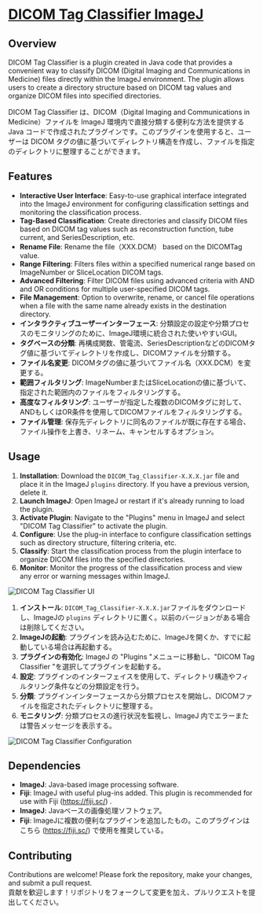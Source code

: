 # [DICOM Tag Classifier ImageJ](https://github.com/ramnoob/dicom-tag-classifier-ImageJ)

## Overview
DICOM Tag Classifier is a plugin created in Java code that provides a convenient way to classify DICOM (Digital Imaging and Communications in Medicine) files directly within the ImageJ environment. The plugin allows users to create a directory structure based on DICOM tag values and organize DICOM files into specified directories.  

DICOM Tag Classifier は、DICOM（Digital Imaging and Communications in Medicine）ファイルを ImageJ 環境内で直接分類する便利な方法を提供する Java コードで作成されたプラグインです。このプラグインを使用すると、ユーザーは DICOM タグの値に基づいてディレクトリ構造を作成し、ファイルを指定のディレクトリに整理することができます。

## Features
- **Interactive User Interface**: Easy-to-use graphical interface integrated into the ImageJ environment for configuring classification settings and monitoring the classification process.
- **Tag-Based Classification**: Create directories and classify DICOM files based on DICOM tag values such as reconstruction function, tube current, and SeriesDescription, etc.
- **Rename File**: Rename the file（XXX.DCM） based on the DICOMTag value.
- **Range Filtering**: Filters files within a specified numerical range based on ImageNumber or SliceLocation DICOM tags.
- **Advanced Filtering**: Filter DICOM files using advanced criteria with AND and OR conditions for multiple user-specified DICOM tags.
- **File Management**: Option to overwrite, rename, or cancel file operations when a file with the same name already exists in the destination directory.
- **インタラクティブユーザーインターフェース**: 分類設定の設定や分類プロセスのモニタリングのために、ImageJ環境に統合された使いやすいGUI。
- **タグベースの分類**: 再構成関数、管電流、SeriesDescriptionなどのDICOMタグ値に基づいてディレクトリを作成し、DICOMファイルを分類する。
- **ファイル名変更**: DICOMタグの値に基づいてファイル名（XXX.DCM）を変更する。
- **範囲フィルタリング**: ImageNumberまたはSliceLocationの値に基づいて、指定された範囲内のファイルをフィルタリングする。
- **高度なフィルタリング**: ユーザーが指定した複数のDICOMタグに対して、ANDもしくはOR条件を使用してDICOMファイルをフィルタリングする。
- **ファイル管理**: 保存先ディレクトリに同名のファイルが既に存在する場合、ファイル操作を上書き、リネーム、キャンセルするオプション。

## Usage
1. **Installation**: Download the `DICOM_Tag_Classifier-X.X.X.jar` file and place it in the ImageJ `plugins` directory. If you have a previous version, delete it.
2. **Launch ImageJ**: Open ImageJ or restart if it's already running to load the plugin.
3. **Activate Plugin**: Navigate to the "Plugins" menu in ImageJ and select "DICOM Tag Classifier" to activate the plugin.
4. **Configure**: Use the plug-in interface to configure classification settings such as directory structure, filtering criteria, etc.
5. **Classify**: Start the classification process from the plugin interface to organize DICOM files into the specified directories.
6. **Monitor**: Monitor the progress of the classification process and view any error or warning messages within ImageJ.

![DICOM Tag Classifier UI](https://github.com/ramnoob/dicom-tag-classifier-ImageJ/assets/70456441/d9486ff1-e26c-4c71-bafb-03d3268fc513)

1. **インストール**: `DICOM_Tag_Classifier-X.X.X.jar`ファイルをダウンロードし、ImageJの `plugins` ディレクトリに置く。以前のバージョンがある場合は削除してください。  
2. **ImageJの起動**: プラグインを読み込むために、ImageJを開くか、すでに起動している場合は再起動する。
3. **プラグインの有効化**: ImageJ の "Plugins "メニューに移動し、"DICOM Tag Classifier "を選択してプラグインを起動する。
4. **設定**: プラグインのインターフェイスを使用して、ディレクトリ構造やフィルタリング条件などの分類設定を行う。
5. **分類**: プラグインインターフェースから分類プロセスを開始し、DICOMファイルを指定されたディレクトリに整理する。
6. **モニタリング**: 分類プロセスの進行状況を監視し、ImageJ 内でエラーまたは警告メッセージを表示する。

![DICOM Tag Classifier Configuration](https://github.com/ramnoob/dicom-tag-classifier-ImageJ/assets/70456441/6f23c20a-35c6-4617-b799-33b00c4323a2)

## Dependencies
- **ImageJ**: Java-based image processing software.
- **Fiji**: ImageJ with useful plug-ins added. This plugin is recommended for use with Fiji (https://fiji.sc/) .
- **ImageJ**: Javaベースの画像処理ソフトウェア。
- **Fiji**: ImageJに複数の便利なプラグインを追加したもの。このプラグインはこちら (https://fiji.sc/) で使用を推奨している。

## Contributing
Contributions are welcome! Please fork the repository, make your changes, and submit a pull request.  
貢献を歓迎します！リポジトリをフォークして変更を加え、プルリクエストを提出してください。

